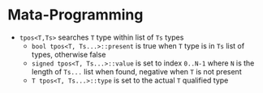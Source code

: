 # Mata-Programming 

- `tpos<T,Ts>` searches `T` type within list of `Ts` types
	- `bool tpos<T, Ts...>::present` is true when `T` type is in `Ts` list of types, otherwise false
	- `signed tpos<T, Ts...>::value` is set to index `0..N-1` where `N` is the length of `Ts...` list when found, negative when `T` is not present
	- `T tpos<T, Ts...>::type` is set to the actual `T` qualified type

